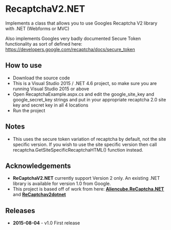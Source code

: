 # RecaptchaV2.NET

Implements a class that allows you to use Googles Recaptcha V2 library with .NET (Webforms or MVC)

Also implements Googles very badly documented Secure Token functionality as sort of defined here: https://developers.google.com/recaptcha/docs/secure_token 

## How to use

  - Download the source code
  - This is a Visual Studio 2015 / .NET 4.6 project, so make sure you are running Visual Studio 2015 or above
  - Open RecaptchaExample.aspx.cs and edit the google_site_key and google_secret_key strings and put in your appropriate   recaptcha 2.0 site key and secret key in all 4 locations
  - Run the project

## Notes

  - This uses the secure token variation of recaptcha by default, not the site specific version. If you wish to use the site specific version then call recaptcha.GetSiteSpecificRecaptchaHTML() function instead.

## Acknowledgements ##

* **ReCaptchaV2.NET** currently support Version 2 only. An existing .NET library is available for version 1.0 from Google.
* This project is based off of work from here: [**Aliencube.ReCaptcha.NET**](https://github.com/aliencube/ReCaptcha.NET/) and
 [**ReCaptchav2dotnet**](https://github.com/pnmcosta/recaptchav2dotnet)

## Releases ##

* **2015-08-04** - v1.0 First release
  
